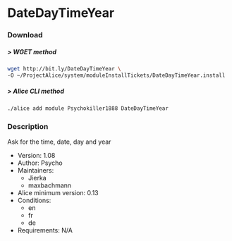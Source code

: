 # DateDayTimeYear

### Download

##### > WGET method
```bash
wget http://bit.ly/DateDayTimeYear \
-O ~/ProjectAlice/system/moduleInstallTickets/DateDayTimeYear.install
```

##### > Alice CLI method
```bash
./alice add module Psychokiller1888 DateDayTimeYear
```

### Description
Ask for the time, date, day and year

- Version: 1.08
- Author: Psycho
- Maintainers:
  - Jierka
  - maxbachmann
- Alice minimum version: 0.13
- Conditions:
  - en
  - fr
  - de
- Requirements: N/A

